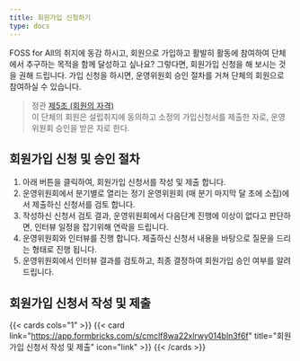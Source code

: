 ```yaml
---
title: 회원가입 신청하기
type: docs
---
```


FOSS for All의 취지에 동감 하시고, 회원으로 가입하고 활발히 활동에 참여하여 단체에서 추구하는 목적을 함께 달성하고 싶나요? 
그렇다면, 회원가입 신청을 해 보시는 것을 권해 드립니다. 가입 신청을 하시면, 운영위원회 승인 절차를 거쳐 단체의 회원으로 참여하실 수 있습니다.  

> 정관 [제5조 (회원의 자격)](/disclosures/legal/articles-of-incorporation/#%ec%a0%9c5%ec%a1%b0-%ed%9a%8c%ec%9b%90%ec%9d%98-%ec%9e%90%ea%b2%a9)  
> 이 단체의 회원은 설립취지에 동의하고 소정의 가입신청서를 제출한 자로, 운영위원회 승인을 받은 자로 한다.

## 회원가입 신청 및 승인 절차

1. 아래 버튼을 클릭하여, 회원가입 신청서를 작성 및 제출 합니다.
2. 운영위원회에서 분기별로 열리는 정기 운영위원회 (매 분기 마지막 달 초에 소집)에서 제출하신 신청서를 검토 합니다.
3. 작성하신 신청서 검토 결과, 운영위원회에서 다음단계 진행에 이상이 없다고 판단하면, 인터뷰 일정을 잡기위해 연락을 드립니다.
4. 운영위원회와 인터뷰를 진행 합니다. 제출하신 신청서 내용을 바탕으로 질문을 드리는 형태로 진행 됩니다.
5. 운영위원회에서 인터뷰 결과를 검토하고, 최종 결정하여 회원가입 승인 여부를 알려 드립니다.

## 회원가입 신청서 작성 및 제출
{{< cards cols="1" >}}
  {{< card link="https://app.formbricks.com/s/cmclf8wa22xlrwy014bln3f6f" title="회원가입 신청서 작성 및 제출" icon="link" >}}
{{< /cards >}} 